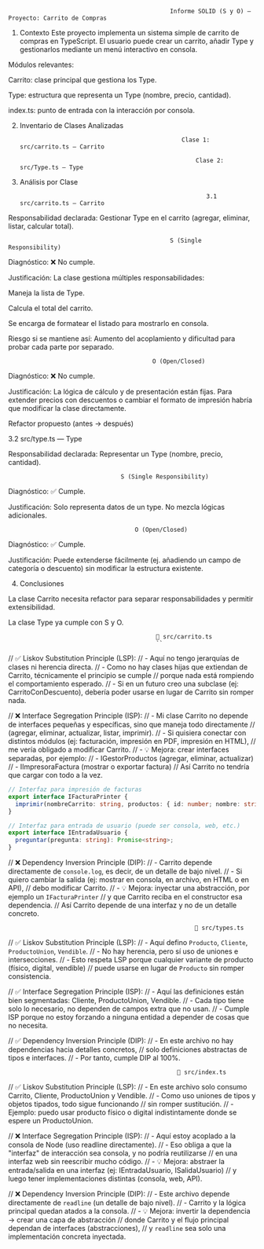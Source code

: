                                                   Informe SOLID (S y O) — Proyecto: Carrito de Compras
1. Contexto
Este proyecto implementa un sistema simple de carrito de compras en TypeScript.
El usuario puede crear un carrito, añadir Type y gestionarlos mediante un menú interactivo en consola.

Módulos relevantes:

Carrito: clase principal que gestiona los Type.

Type: estructura que representa un Type (nombre, precio, cantidad).

index.ts: punto de entrada con la interacción por consola.

2. Inventario de Clases Analizadas

                                                     Clase 1: src/carrito.ts — Carrito

                                                         Clase 2: src/Type.ts — Type

3. Análisis por Clase

                                                            3.1 src/carrito.ts — Carrito

Responsabilidad declarada: Gestionar Type en el carrito (agregar, eliminar, listar, calcular total).

                                                  S (Single Responsibility)

Diagnóstico: ❌ No cumple.

Justificación: La clase gestiona múltiples responsabilidades:

Maneja la lista de Type.

Calcula el total del carrito.

Se encarga de formatear el listado para mostrarlo en consola.

Riesgo si se mantiene así: Aumento del acoplamiento y dificultad para probar cada parte por separado.

                                             O (Open/Closed)

Diagnóstico: ❌ No cumple.

Justificación: La lógica de cálculo y de presentación están fijas. Para extender precios con descuentos o cambiar el formato de impresión habría que modificar la clase directamente.

Refactor propuesto (antes → después)

3.2 src/type.ts — Type

Responsabilidad declarada: Representar un Type (nombre, precio, cantidad).

                                    S (Single Responsibility)

Diagnóstico: ✅ Cumple.

Justificación: Solo representa datos de un type. No mezcla lógicas adicionales.

                                        O (Open/Closed)

Diagnóstico: ✅ Cumple.

Justificación: Puede extenderse fácilmente (ej. añadiendo un campo de categoría o descuento) sin modificar la estructura existente.

4. Conclusiones

La clase Carrito necesita refactor para separar responsabilidades y permitir extensibilidad.

La clase Type ya cumple con S y O.

                                              📂 src/carrito.ts
                                              ``
// ✅ Liskov Substitution Principle (LSP):
// - Aquí no tengo jerarquías de clases ni herencia directa.
// - Como no hay clases hijas que extiendan de Carrito, técnicamente el principio se cumple
//   porque nada está rompiendo el comportamiento esperado.
// - Si en un futuro creo una subclase (ej: CarritoConDescuento), debería poder usarse en lugar de Carrito sin romper nada.

// ❌ Interface Segregation Principle (ISP):
// - Mi clase Carrito no depende de interfaces pequeñas y específicas, sino que maneja todo directamente
//   (agregar, eliminar, actualizar, listar, imprimir).
// - Si quisiera conectar con distintos módulos (ej: facturación, impresión en PDF, impresión en HTML),
//   me vería obligado a modificar Carrito.
// - 💡 Mejora: crear interfaces separadas, por ejemplo:
//   - IGestorProductos (agregar, eliminar, actualizar)
//   - IImpresoraFactura (mostrar o exportar factura)
//   Así Carrito no tendría que cargar con todo a la vez.

```ts
// Interfaz para impresión de facturas
export interface IFacturaPrinter {
  imprimir(nombreCarrito: string, productos: { id: number; nombre: string; precio: number; cantidad: number }[]): void;
}

// Interfaz para entrada de usuario (puede ser consola, web, etc.)
export interface IEntradaUsuario {
  preguntar(pregunta: string): Promise<string>;
}

```

// ❌ Dependency Inversion Principle (DIP):
// - Carrito depende directamente de `console.log`, es decir, de un detalle de bajo nivel.
// - Si quiero cambiar la salida (ej: mostrar en consola, en archivo, en HTML o en API),
//   debo modificar Carrito.
// - 💡 Mejora: inyectar una abstracción, por ejemplo un `IFacturaPrinter`
//   y que Carrito reciba en el constructor esa dependencia.
//   Así Carrito depende de una interfaz y no de un detalle concreto.


                                                         📂 src/types.ts
// ✅ Liskov Substitution Principle (LSP):
// - Aquí defino `Producto`, `Cliente`, `ProductoUnion`, `Vendible`.
// - No hay herencia, pero sí uso de uniones e intersecciones.
// - Esto respeta LSP porque cualquier variante de producto (físico, digital, vendible)
//   puede usarse en lugar de `Producto` sin romper consistencia.

// ✅ Interface Segregation Principle (ISP):
// - Aquí las definiciones están bien segmentadas: Cliente, ProductoUnion, Vendible.
// - Cada tipo tiene solo lo necesario, no dependen de campos extra que no usan.
// - Cumple ISP porque no estoy forzando a ninguna entidad a depender de cosas que no necesita.

// ✅ Dependency Inversion Principle (DIP):
// - En este archivo no hay dependencias hacia detalles concretos,
//   solo definiciones abstractas de tipos e interfaces.
// - Por tanto, cumple DIP al 100%.


                                                    📂 src/index.ts

// ✅ Liskov Substitution Principle (LSP):
// - En este archivo solo consumo Carrito, Cliente, ProductoUnion y Vendible.
// - Como uso uniones de tipos y objetos tipados, todo sigue funcionando
//   sin romper sustitución.
// - Ejemplo: puedo usar producto físico o digital indistintamente donde se espere un ProductoUnion.

// ❌ Interface Segregation Principle (ISP):
// - Aquí estoy acoplado a la consola de Node (uso readline directamente).
// - Eso obliga a que la "interfaz" de interacción sea consola, y no podría reutilizarse
//   en una interfaz web sin reescribir mucho código.
// - 💡 Mejora: abstraer la entrada/salida en una interfaz (ej: IEntradaUsuario, ISalidaUsuario)
//   y luego tener implementaciones distintas (consola, web, API).

// ❌ Dependency Inversion Principle (DIP):
// - Este archivo depende directamente de `readline` (un detalle de bajo nivel).
// - Carrito y la lógica principal quedan atados a la consola.
// - 💡 Mejora: invertir la dependencia → crear una capa de abstracción
//   donde Carrito y el flujo principal dependan de interfaces (abstracciones),
//   y `readline` sea solo una implementación concreta inyectada.






